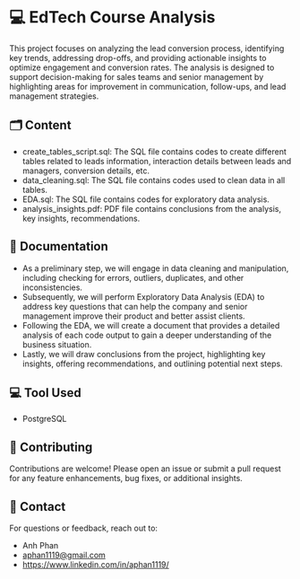 
# 💻 EdTech Course Analysis

This project focuses on analyzing the lead conversion process, identifying key trends, addressing drop-offs, and providing actionable insights to optimize engagement and conversion rates. The analysis is designed to support decision-making for sales teams and senior management by highlighting areas for improvement in communication, follow-ups, and lead management strategies.


## 🗂️ Content

- create_tables_script.sql: The SQL file contains codes to create different tables related to leads information, interaction details between leads and managers, conversion details, etc.
- data_cleaning.sql: The SQL file contains codes used to clean data in all tables.
- EDA.sql: The SQL file contains codes for exploratory data analysis.
- analysis_insights.pdf: PDF file contains conclusions from the analysis, key insights, recommendations.
## 📝 Documentation

- As a preliminary step, we will engage in data cleaning and manipulation, including checking for errors, outliers, duplicates, and other inconsistencies.
- Subsequently, we will perform Exploratory Data Analysis (EDA) to address key questions that can help the company and senior management improve their product and better assist clients.
- Following the EDA, we will create a document that provides a detailed analysis of each code output to gain a deeper understanding of the business situation.
- Lastly, we will draw conclusions from the project, highlighting key insights, offering recommendations, and outlining potential next steps.

## 💻 Tool Used

- PostgreSQL
## 🤝 Contributing

Contributions are welcome! Please open an issue or submit a pull request for any feature enhancements, bug fixes, or additional insights.
## 📧 Contact

For questions or feedback, reach out to:  
- Anh Phan
- aphan1119@gmail.com
- https://www.linkedin.com/in/aphan1119/
